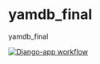 # yamdb_final
yamdb_final

[![Django-app workflow](https://github.com/Abdula-Dukuzov/yamdb_final/actions/workflows/yamdb_workflow.yml/badge.svg)](https://github.com/Abdula-Dukuzov/yamdb_final/actions/workflows/yamdb_workflow.yml)